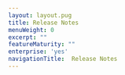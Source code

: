 ```yaml
---
layout: layout.pug
title: Release Notes
menuWeight: 0
excerpt: ""
featureMaturity: ""
enterprise: 'yes'
navigationTitle:  Release Notes
---
```


